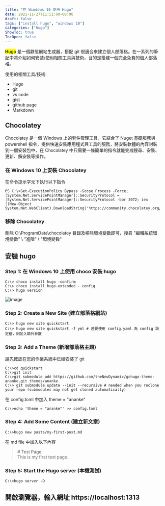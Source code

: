 ```yaml
---
title: "在 Windows 10 使用 Hugo"
date: 2021-11-27T11:51:00+08:00
draft: false
tags: ["install hugo", "windows 10"]
categories: ["hugo"]
ShowToc: true
TocOpen: false
---
```


<mark>Hugo</mark> 是一個静態網站生成器，搭配 git 很適合來建立個人部落格。在一系列的筆記中將介紹如何安裝/使用相關工具與技術，目的是搭建一個完全免費的個人部落格。

使用的相關工具/技術:
-    Hugo 
-    git
-    vs code
-    gist
-    github page
-    Markdown

##  Chocolatey ##
Chocolatey 是一個 Windows 上的套件管理工具，它結合了 Nuget 基礎服務與 powershell 指令，提供快速安裝應用程式與工具的服務，將安裝軟體的內容封裝到一個安裝包中，在 Chocolatey 中只需要一條簡單的指令就能完成搜尋、安裝、更新、解安裝等操作。

### 在 Windows 10 上安裝 Chocolatey 
在命令提示字元下執行以下指令
```shell
PS C:\>Set-ExecutionPolicy Bypass -Scope Process -Force; [System.Net.ServicePointManager]::SecurityProtocol = [System.Net.ServicePointManager]::SecurityProtocol -bor 3072; iex ((New-Object System.Net.WebClient).DownloadString('https://community.chocolatey.org/install.ps1'))
```

### 移除 Chocolatey 

刪除 C:\ProgramData\chocolatey 目錄及移除環境變數即可，搜尋 "編輯系統環境變數" \ "進階" \ "環境變數"

##

## 安裝 hugo

### Step 1: 在 Windows 10 上使用 choco 安裝 hugo

```shell
C:\> choco install hugo -confirm
C:\> choco install hugo-extended - config
C:\> hugo version
```
![image](https://user-images.githubusercontent.com/21993717/144010547-49f3b2f2-08c8-4065-809c-598c512ac5b4.png)
### Step 2: Create a New Site (建立部落格網站)

```shell
C:\> hugo new site quickstart
C:\> hugo new site quickstart -f yml # 若要使用 config.yaml 為 config 設定檔，則加入額外參數
```

### Step 3: Add a Theme (新增部落格主題)
請先確認在您的作業系統中已經安裝了 git
```shell
C:\>cd quickstart
C:\>git init
C:\>git submodule add https://github.com/theNewDynamic/gohugo-theme-ananke.git themes/ananke
C:\> git submodule update --init --recursive # needed when you reclone your repo (submodules may not get cloned automatically)

```

在 config.toml 中加入 theme = "ananke"

```shell
C:\>echo 'theme = "ananke"' >> config.toml
```

### Step 4: Add Some Content (建立新文章)

```shell
C:\>hugo new posts/my-first-post.md
```

在 md file 中加入以下內容

> \# Test Page  
> This is my first test page.

### Step 5: Start the Hugo server (本機測試)

```shell
C:\>hugo server -D
```
開啟瀏覽器，輸入網址 https://localhost:1313
---
